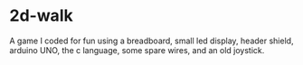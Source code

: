 # 2d-walk
A game I coded for fun using a breadboard, small led display, header shield, arduino UNO, the c language, some spare wires, and an old joystick. 
